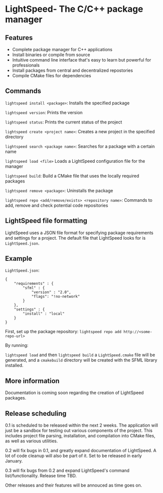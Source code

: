 # LightSpeed- The C/C++ package manager

## Features
- Complete package manager for C++ applications
- Install binaries or compile from source
- Intuitive command line interface that's easy to learn but powerful for professionals
- Install packages from central and decentralized repostories
- Compile CMake files for dependencies

## Commands
```lightspeed install <package>```: Installs the specified package

```lightspeed version```: Prints the version

```lightspeed status```: Prints the current status of the project

```lightspeed create <project name>```: Creates a new project in the specified directory

```lightspeed search <package name>```: Searches for a package with a certain name

```lightspeed load <file>``` Loads a LightSpeed configuration file for the manager

```lightspeed build```: Build a CMake file that uses the locally required packages

```lightspeed remove <package>```: Uninstalls the package

```lightspeed repo <add/remove/exists> <repository name>```: Commands to add, remove and check potential code repositories

## LightSpeed file formatting
LightSpeed uses a JSON file format for specifying package requirements and settings for a project. The default file that LightSpeed looks for is ```LightSpeed.json```.

## Example

```LightSpeed.json```:

```
{
    "requirements" : {
        "sfml" : {
            "version" : "2.0",
            "flags": "!no-network"
        }
    },
    "settings" : {
        "install" : "local"
    }
}
```
First, set up the package repository:
```lightspeed repo add http://<some-repo-url>```

By running:

```lightspeed load```
and then
```lightspeed build```
a ```LightSpeed.cmake``` file will be generated, and a ```cmakebuild``` directory will be created with the SFML library installed.

## More information

Documentation is coming soon regarding the creation of LightSpeed packages.

## Release scheduling

0.1 is scheduled to be released within the next 2 weeks. The application will just be a sandbox for testing out various components of the project. This includes project file parsing, installation, and compilation into CMake files, as well as various utilities.

0.2 will fix bugs in 0.1, and greatly expand documentation of LightSpeed. A lot of code cleanup will also be part of it. Set to be released in early January.

0.3 will fix bugs from 0.2 and expand LightSpeed's command list/functionality. Release time TBD.

Other releases and their features will be annouced as time goes on.
